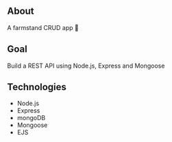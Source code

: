 ## About
A farmstand CRUD app 🍅

## Goal
Build a REST API using Node.js, Express and Mongoose

## Technologies
- Node.js
- Express
- mongoDB
- Mongoose
- EJS
